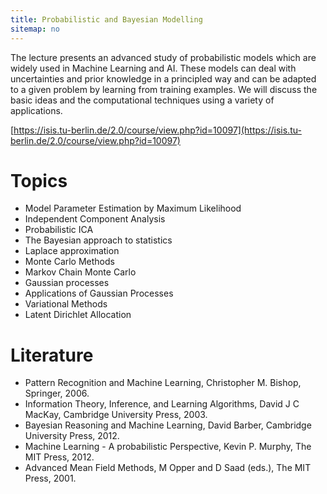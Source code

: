 ```yaml
---
title: Probabilistic and Bayesian Modelling
sitemap: no
---
```


The lecture presents an advanced study of probabilistic models which are widely used in Machine Learning and AI. These models can deal with uncertainties and prior knowledge in a principled way and can be adapted to a given problem by learning from training examples. 
We will discuss the basic ideas and the computational techniques using a variety of applications.

[https://isis.tu-berlin.de/2.0/course/view.php?id=10097](https://isis.tu-berlin.de/2.0/course/view.php?id=10097)

# Topics

- Model Parameter Estimation by Maximum Likelihood
- Independent Component Analysis
- Probabilistic ICA
- The Bayesian approach to statistics
- Laplace approximation
- Monte Carlo Methods
- Markov Chain Monte Carlo
- Gaussian processes
- Applications of Gaussian Processes
- Variational Methods
- Latent Dirichlet Allocation

# Literature

- Pattern Recognition and Machine Learning, Christopher M. Bishop, Springer, 2006.
- Information Theory, Inference, and Learning Algorithms, David J C MacKay, Cambridge University Press, 2003.
- Bayesian Reasoning and Machine Learning, David Barber, Cambridge University Press, 2012.
- Machine Learning - A probabilistic Perspective, Kevin P. Murphy, The MIT Press, 2012.
- Advanced Mean Field Methods, M Opper and D Saad (eds.), The MIT Press, 2001.
